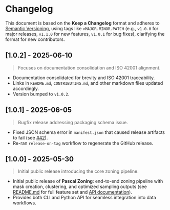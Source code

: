 # Changelog

This document is based on the **Keep a Changelog** format and adheres to [Semantic Versioning](https://semver.org/), using tags like `vMAJOR.MINOR.PATCH` (e.g., `v1.0.0` for major releases, `v1.1.0` for new features, `v1.0.1` for bug fixes), clarifying the format for new contributors.

## \[1.0.2] - 2025-06-10

> Focuses on documentation consolidation and ISO 42001 alignment.

* Documentation consolidated for brevity and ISO 42001 traceability.
* Links in `README.md`, `CONTRIBUTING.md`, and other markdown files updated accordingly.
* Version bumped to `v1.0.2`.

## \[1.0.1] - 2025-06-05

> Bugfix release addressing packaging schema issue.

* Fixed JSON schema error in `manifest.json` that caused release artifacts to fail (see [#42](https://github.com/australmetrics/agricultural-zoning-ml/issues/42)).
* Re-ran `release-on-tag` workflow to regenerate the GitHub release.

## \[1.0.0] - 2025-05-30

> Initial public release introducing the core zoning pipeline.

* Initial public release of **Pascal Zoning**: end-to-end zoning pipeline with mask creation, clustering, and optimized sampling outputs (see [README.md](README.md) for full feature set and [API documentation](docs/api.md)).
* Provides both CLI and Python API for seamless integration into data workflows.

